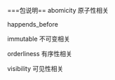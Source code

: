 ===包说明==
abomicity   原子性相关

happends_before 

immutable   不可变相关

orderliness 有序性相关

visibility  可见性相关


    